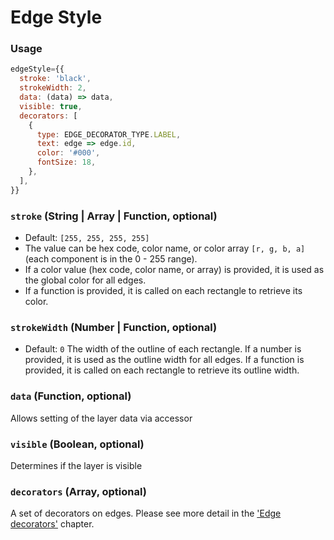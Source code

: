 # Edge Style

### Usage

```js
edgeStyle={{
  stroke: 'black',
  strokeWidth: 2,
  data: (data) => data,
  visible: true,
  decorators: [
    {
      type: EDGE_DECORATOR_TYPE.LABEL,
      text: edge => edge.id,
      color: '#000',
      fontSize: 18,
    },
  ],
}}
```

### `stroke` (String | Array | Function, optional)

- Default: `[255, 255, 255, 255]`
- The value can be hex code, color name, or color array `[r, g, b, a]` (each component is in the 0 - 255 range).
- If a color value (hex code, color name, or array) is provided, it is used as the global color for all edges.
- If a function is provided, it is called on each rectangle to retrieve its color.

### `strokeWidth` (Number | Function, optional)

- Default: `0`
  The width of the outline of each rectangle.
  If a number is provided, it is used as the outline width for all edges.
  If a function is provided, it is called on each rectangle to retrieve its outline width.

### `data` (Function, optional)

Allows setting of the layer data via accessor

### `visible` (Boolean, optional)

Determines if the layer is visible

### `decorators` (Array, optional)

A set of decorators on edges. Please see more detail in the ['Edge decorators'](/docs/api-reference/edge-style-label) chapter.
